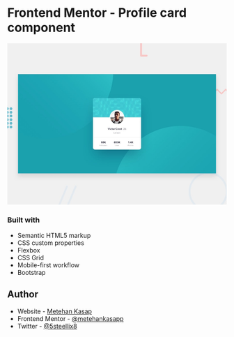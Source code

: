 # Frontend Mentor - Profile card component

![Design preview for the Profile card component coding challenge](./design/desktop-preview.jpg)

### Built with

- Semantic HTML5 markup
- CSS custom properties
- Flexbox
- CSS Grid
- Mobile-first workflow
- Bootstrap


## Author

- Website - [Metehan Kasap](https://metehannkasap.web.app)
- Frontend Mentor - [@metehankasapp](https://www.frontendmentor.io/profile/metehankasapp)
- Twitter - [@5steellix8](https://www.twitter.com/5steellix8)
